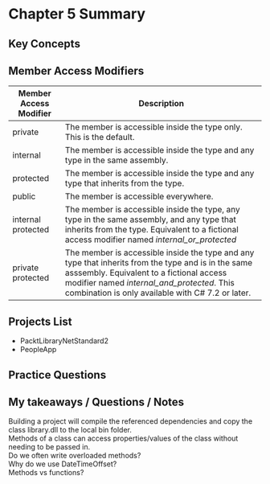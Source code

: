 # Chapter 5 Summary

## Key Concepts

## Member Access Modifiers
| Member Access Modifier | Description |
| ------- | ----|
| private | The member is accessible inside the type only. This is the default. |
| internal | The member is accessible inside the type and any type in the same assembly. |
| protected | The member is accessible inside the type and any type that inherits from the type. |
| public | The member is accessible everywhere. |
| internal protected | The member is accessible inside the type, any type in the same assembly, and any type that inherits from the type. Equivalent to a fictional access modifier named *internal_or_protected* |
| private protected | The member is accessible inside the type and any type that inherits from the type and is in the same asssembly. Equivalent to a fictional access modifier named *internal_and_protected*. This combination is only available with C# 7.2 or later. |

## Projects List
* PacktLibraryNetStandard2
* PeopleApp


## Practice Questions


## My takeaways / Questions / Notes
Building a project will compile the referenced dependencies and copy the class library.dll to the local bin folder.  
Methods of a class can access properties/values of the class without needing to be passed in.  
Do we often write overloaded methods?  
Why do we use DateTimeOffset?  
Methods vs functions?  




